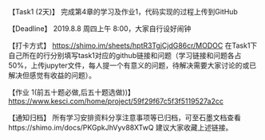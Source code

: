 【Task1 (2天)】
完成第4章的学习及作业1，代码实现的过程上传到GitHub

【Deadline】
2019.8.8  周四上午 8:00，大家自行设好闹钟

【打卡方式】
https://shimo.im/sheets/hptR3TgjCjdG86cr/MODOC
在Task1下自己所在的行分别填写task1对应的github链接和问题（学习链接和问题各占50%，上传jupyter文件，每人提一个有意义的问题，待解决需要大家讨论的或已解决但感觉有收益的问题）。

【作业 1(前五十题必做,后五十题选做))】
https://www.kesci.com/home/project/59f29f67c5f3f5119527a2cc

【通知归档】
所有学习安排资料分享注意事项等已归档，可至石墨文档查看https://shimo.im/docs/PKGpkJhVyv88XTwQ
建议大家收藏上述链接。

